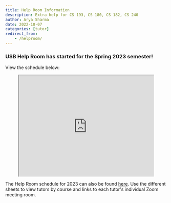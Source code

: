 ```yaml
---
title: Help Room Information
description: Extra help for CS 193, CS 180, CS 182, CS 240
author: Arya Sharma
date: 2022-10-07
categories: [tutor]
redirect_from:
    - /helproom/
---
```


<!---
### The USB Help Room is currently closed, and will open the week of March 6th! Thank you for your patience while we set up for Spring 2023!
--->
### USB Help Room has started for the Spring 2023 semester!

View the schedule below:

<style>
    .video-container {
    position: relative;
    padding-bottom: 56.25%;
    padding-top: 35px;
    height: 0;
    overflow: hidden;
    } 
    .video-container iframe {
    position: absolute;
    top:0;
    left: 0; 
    width: 100%;
    height: 100%; 
    }
 </style>

<figure class="video-container">
<iframe src="https://docs.google.com/spreadsheets/d/e/2PACX-1vQTaaiz1y0E5k9ZWGEb65eTiraH5wCyRp6lyBjkabtozkCyBPReUQXvXYn3ZdFLnFS2OMYkfaDTG164/pubhtml?widget=true&amp;headers=false"></iframe>
</figure>

The Help Room schedule for 2023 can also be found [here](https://docs.google.com/spreadsheets/d/e/2PACX-1vQTaaiz1y0E5k9ZWGEb65eTiraH5wCyRp6lyBjkabtozkCyBPReUQXvXYn3ZdFLnFS2OMYkfaDTG164/pubhtml). Use the different sheets to view tutors by course and links to each tutor's individual Zoom meeting room.

